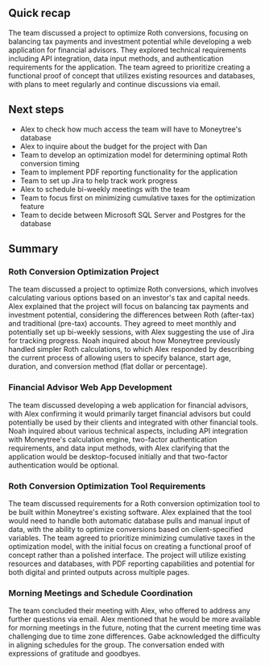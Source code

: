 ## Quick recap

The team discussed a project to optimize Roth conversions, focusing on balancing tax payments and investment potential while developing a web application for financial advisors. They explored technical requirements including API integration, data input methods, and authentication requirements for the application. The team agreed to prioritize creating a functional proof of concept that utilizes existing resources and databases, with plans to meet regularly and continue discussions via email.

## Next steps

- Alex to check how much access the team will have to Moneytree's database
- Alex to inquire about the budget for the project with Dan
- Team to develop an optimization model for determining optimal Roth conversion timing
- Team to implement PDF reporting functionality for the application
- Team to set up Jira to help track work progress
- Alex to schedule bi-weekly meetings with the team
- Team to focus first on minimizing cumulative taxes for the optimization feature
- Team to decide between Microsoft SQL Server and Postgres for the database

## Summary

### Roth Conversion Optimization Project

The team discussed a project to optimize Roth conversions, which involves calculating various options based on an investor's tax and capital needs. Alex explained that the project will focus on balancing tax payments and investment potential, considering the differences between Roth (after-tax) and traditional (pre-tax) accounts. They agreed to meet monthly and potentially set up bi-weekly sessions, with Alex suggesting the use of Jira for tracking progress. Noah inquired about how Moneytree previously handled simpler Roth calculations, to which Alex responded by describing the current process of allowing users to specify balance, start age, duration, and conversion method (flat dollar or percentage).

### Financial Advisor Web App Development

The team discussed developing a web application for financial advisors, with Alex confirming it would primarily target financial advisors but could potentially be used by their clients and integrated with other financial tools. Noah inquired about various technical aspects, including API integration with Moneytree's calculation engine, two-factor authentication requirements, and data input methods, with Alex clarifying that the application would be desktop-focused initially and that two-factor authentication would be optional.

### Roth Conversion Optimization Tool Requirements

The team discussed requirements for a Roth conversion optimization tool to be built within Moneytree's existing software. Alex explained that the tool would need to handle both automatic database pulls and manual input of data, with the ability to optimize conversions based on client-specified variables. The team agreed to prioritize minimizing cumulative taxes in the optimization model, with the initial focus on creating a functional proof of concept rather than a polished interface. The project will utilize existing resources and databases, with PDF reporting capabilities and potential for both digital and printed outputs across multiple pages.

### Morning Meetings and Schedule Coordination

The team concluded their meeting with Alex, who offered to address any further questions via email. Alex mentioned that he would be more available for morning meetings in the future, noting that the current meeting time was challenging due to time zone differences. Gabe acknowledged the difficulty in aligning schedules for the group. The conversation ended with expressions of gratitude and goodbyes.
